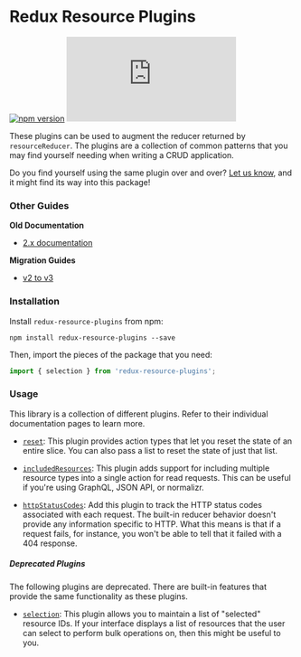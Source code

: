 # Redux Resource Plugins

[![npm version](https://img.shields.io/npm/v/redux-resource-plugins.svg)](https://www.npmjs.com/package/redux-resource-plugins)
[![gzip size](http://img.badgesize.io/https://unpkg.com/redux-resource-plugins/dist/redux-resource-plugins.min.js?compression=gzip)](https://unpkg.com/redux-resource-plugins/dist/redux-resource-plugins.min.js)

These plugins can be used to augment the reducer returned by `resourceReducer`.
The plugins are a collection of common patterns that you may find yourself
needing when writing a CRUD application.

Do you find yourself using the same plugin over and over?
[Let us know](https://github.com/jamesplease/redux-resource/issues/new?title=New+plugin+suggestion),
and it might find its way into this package!

### Other Guides

**Old Documentation**

- [2.x documentation](https://github.com/jamesplease/redux-resource/blob/33a79cfdddb0dc5dae10f7073ece28e90dbd1455/docs/extras/redux-resource-plugins.md)

**Migration Guides**

- [v2 to v3](https://github.com/jamesplease/redux-resource/blob/master/packages/redux-resource-plugins/docs/migration-guides/2-to-3.md)

### Installation

Install `redux-resource-plugins` from npm:

`npm install redux-resource-plugins --save`

Then, import the pieces of the package that you need:

```js
import { selection } from 'redux-resource-plugins';
```

### Usage

This library is a collection of different plugins. Refer to their individual
documentation pages to learn more.

- [`reset`](reset-plugin.md): This plugin provides action types
  that let you reset the state of an entire slice. You can also pass a list to
  reset the state of just that list.

- [`includedResources`](included-resources-plugin.md): This plugin
  adds support for including multiple resource types into a single action for
  read requests. This can be useful if you're using GraphQL, JSON API, or normalizr.

- [`httpStatusCodes`](http-status-codes-plugin.md): Add this plugin
  to track the HTTP status codes associated with each request. The built-in
  reducer behavior doesn't provide any information specific to HTTP. What this
  means is that if a request fails, for instance, you won't be able to tell that
  it failed with a 404 response.

##### Deprecated Plugins

The following plugins are deprecated. There are built-in features that provide
the same functionality as these plugins.

- [`selection`](selection-plugin.md): This plugin allows you to
  maintain a list of "selected" resource IDs. If your interface displays a list
  of resources that the user can select to perform bulk operations on, then this
  might be useful to you.
